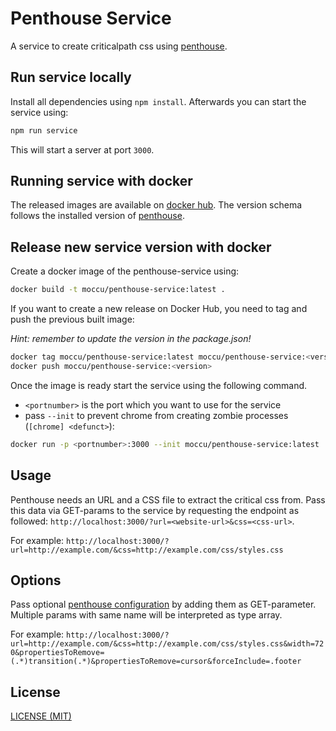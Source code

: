 # Penthouse Service

A service to create criticalpath css using [penthouse](https://github.com/pocketjoso/penthouse).

## Run service locally

Install all dependencies using `npm install`. Afterwards you can start the
service using:

```bash
npm run service
```

This will start a server at port `3000`.

## Running service with docker

The released images are available on
[docker hub](https://hub.docker.com/r/moccu/penthouse-service/tags/). The
version schema follows the installed version of
[penthouse](https://github.com/pocketjoso/penthouse/releases).

## Release new service version with docker

Create a docker image of the penthouse-service using:

```bash
docker build -t moccu/penthouse-service:latest .
```

If you want to create a new release on Docker Hub, you need to tag and push the
previous built image:

_Hint: remember to update the version in the package.json!_

```bash
docker tag moccu/penthouse-service:latest moccu/penthouse-service:<version>
docker push moccu/penthouse-service:<version>
```

Once the image is ready start the service using the following command.

* `<portnumber>` is the port which you want to use for the service
* pass `--init` to prevent chrome from creating zombie processes (`[chrome] <defunct>`):

```bash
docker run -p <portnumber>:3000 --init moccu/penthouse-service:latest
```

## Usage

Penthouse needs an URL and a CSS file to extract the critical css from. Pass
this data via GET-params to the service by requesting the endpoint as followed:
`http://localhost:3000/?url=<website-url>&css=<css-url>`.

For example:
`http://localhost:3000/?url=http://example.com/&css=http://example.com/css/styles.css`

## Options

Pass optional [penthouse configuration](https://github.com/pocketjoso/penthouse#options)
by adding them as GET-parameter. Multiple params with same name will be
interpreted as type array.

For example:
`http://localhost:3000/?url=http://example.com/&css=http://example.com/css/styles.css&width=720&propertiesToRemove=(.*)transition(.*)&propertiesToRemove=cursor&forceInclude=.footer`

## License

[LICENSE (MIT)](./LICENSE)
